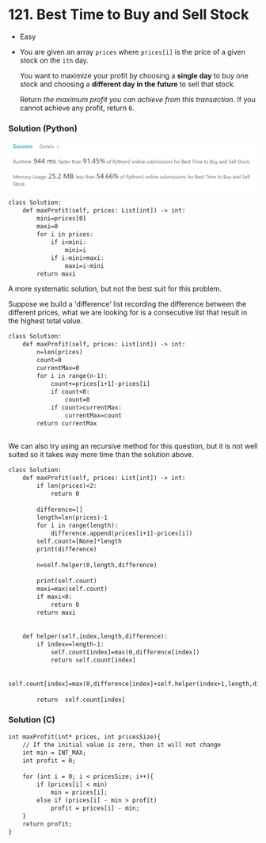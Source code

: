 # 121. Best Time to Buy and Sell Stock

* Easy
*   You are given an array `prices` where `prices[i]` is the price of a given stock on the `ith` day.

    You want to maximize your profit by choosing a **single day** to buy one stock and choosing a **different day in the future** to sell that stock.

    Return _the maximum profit you can achieve from this transaction_. If you cannot achieve any profit, return `0`.

### Solution (Python)

![](<../../.gitbook/assets/image (8) (1) (1) (1).png>)

```
class Solution:
    def maxProfit(self, prices: List[int]) -> int:
        mini=prices[0]
        maxi=0
        for i in prices:
            if i<mini:
                mini=i
            if i-mini>maxi:
                maxi=i-mini
        return maxi
```

A more systematic solution, but not the best suit for this problem.

Suppose we build a 'difference' list recording the difference between the different prices, what we are looking for is a consecutive list that result in the highest total value.&#x20;

```
class Solution:
    def maxProfit(self, prices: List[int]) -> int:
        n=len(prices)
        count=0
        currentMax=0
        for i in range(n-1):
            count+=prices[i+1]-prices[i]
            if count<0:
                count=0
            if count>currentMax:
                currentMax=count
        return currentMax
        
```

We can also try using an recursive method for this question, but it is not well suited so it takes way more time than the solution above.&#x20;

```
class Solution:
    def maxProfit(self, prices: List[int]) -> int:
        if len(prices)<2:
            return 0
        
        difference=[]
        length=len(prices)-1
        for i in range(length):
            difference.append(prices[i+1]-prices[i])
        self.count=[None]*length
        print(difference)
        
        n=self.helper(0,length,difference)

        print(self.count)
        maxi=max(self.count)                
        if maxi<0:
            return 0
        return maxi

        
    def helper(self,index,length,difference):
        if index==length-1:
            self.count[index]=max(0,difference[index])
            return self.count[index]
        
        self.count[index]=max(0,difference[index]+self.helper(index+1,length,difference))
        
        return  self.count[index]
```

### Solution (C)

```
int maxProfit(int* prices, int pricesSize){
	// If the initial value is zero, then it will not change
    int min = INT_MAX;
    int profit = 0;
    
    for (int i = 0; i < pricesSize; i++){
        if (prices[i] < min)
            min = prices[i];
        else if (prices[i] - min > profit)
            profit = prices[i] - min;
    }
    return profit;
}
```
